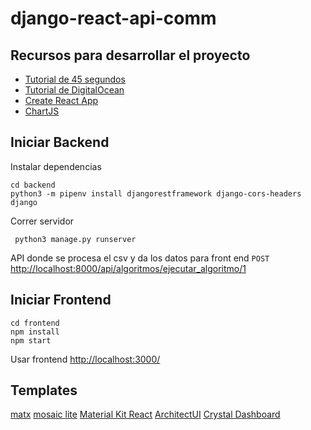 # django-react-api-comm
## Recursos para desarrollar el proyecto
* [Tutorial de 45 segundos](https://www.youtube.com/watch?v=96OaaMwL5Ps)
* [Tutorial de DigitalOcean](https://www.digitalocean.com/community/tutorials/build-a-to-do-application-using-django-and-react)
* [Create React App](https://create-react-app.dev/)
* [ChartJS](https://react-chartjs-2.js.org/)

## Iniciar Backend
Instalar dependencias
```
cd backend
python3 -m pipenv install djangorestframework django-cors-headers django
```
Correr servidor
```
 python3 manage.py runserver
```
API donde se procesa el csv y da los datos para front end
`POST` [http://localhost:8000/api/algoritmos/ejecutar_algoritmo/1](http://localhost:8000/api/algoritmos/ejecutar_algoritmo/1)

## Iniciar Frontend
```
cd frontend
npm install
npm start
```
Usar frontend [http://localhost:3000/](http://localhost:3000/)

## Templates
[matx](https://github.com/uilibrary/matx-react)
[mosaic lite](https://github.com/cruip/tailwind-dashboard-template)
[Material Kit React](https://github.com/devias-io/material-kit-react)
[ArchitectUI](https://github.com/DashboardPack/architectui-react-theme-free)
[Crystal Dashboard](https://github.com/JSLancerTeam/crystal-dashboard)

